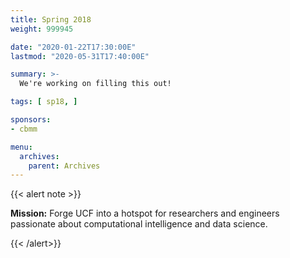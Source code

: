 ```yaml
---
title: Spring 2018
weight: 999945

date: "2020-01-22T17:30:00E"
lastmod: "2020-05-31T17:40:00E"

summary: >-
  We're working on filling this out!

tags: [ sp18, ]

sponsors:
- cbmm

menu:
  archives:
    parent: Archives
---
```


{{< alert note >}}

**Mission:** Forge UCF into a hotspot for researchers and engineers passionate
about computational intelligence and data science.

{{< /alert>}}
